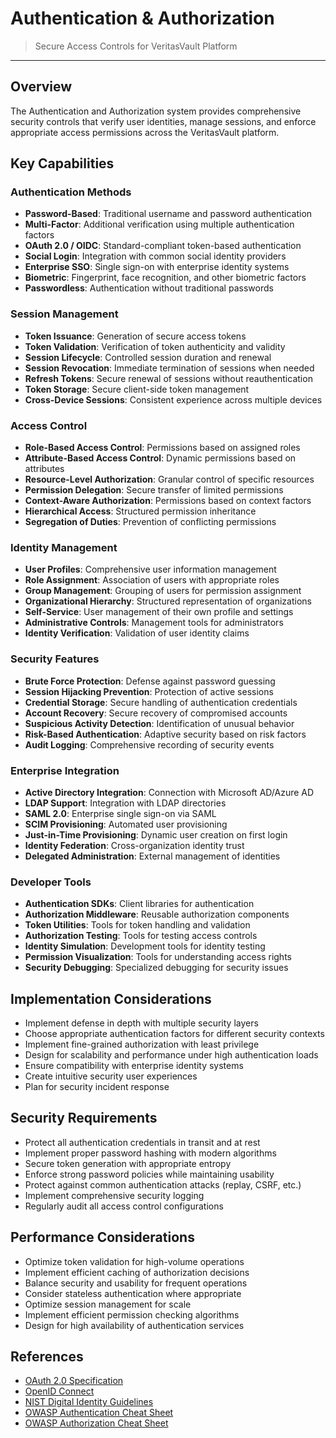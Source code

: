 # Authentication & Authorization

> Secure Access Controls for VeritasVault Platform

---

## Overview

The Authentication and Authorization system provides comprehensive security controls that verify user identities, manage sessions, and enforce appropriate access permissions across the VeritasVault platform.

## Key Capabilities

### Authentication Methods

* **Password-Based**: Traditional username and password authentication
* **Multi-Factor**: Additional verification using multiple authentication factors
* **OAuth 2.0 / OIDC**: Standard-compliant token-based authentication
* **Social Login**: Integration with common social identity providers
* **Enterprise SSO**: Single sign-on with enterprise identity systems
* **Biometric**: Fingerprint, face recognition, and other biometric factors
* **Passwordless**: Authentication without traditional passwords

### Session Management

* **Token Issuance**: Generation of secure access tokens
* **Token Validation**: Verification of token authenticity and validity
* **Session Lifecycle**: Controlled session duration and renewal
* **Session Revocation**: Immediate termination of sessions when needed
* **Refresh Tokens**: Secure renewal of sessions without reauthentication
* **Token Storage**: Secure client-side token management
* **Cross-Device Sessions**: Consistent experience across multiple devices

### Access Control

* **Role-Based Access Control**: Permissions based on assigned roles
* **Attribute-Based Access Control**: Dynamic permissions based on attributes
* **Resource-Level Authorization**: Granular control of specific resources
* **Permission Delegation**: Secure transfer of limited permissions
* **Context-Aware Authorization**: Permissions based on context factors
* **Hierarchical Access**: Structured permission inheritance
* **Segregation of Duties**: Prevention of conflicting permissions

### Identity Management

* **User Profiles**: Comprehensive user information management
* **Role Assignment**: Association of users with appropriate roles
* **Group Management**: Grouping of users for permission assignment
* **Organizational Hierarchy**: Structured representation of organizations
* **Self-Service**: User management of their own profile and settings
* **Administrative Controls**: Management tools for administrators
* **Identity Verification**: Validation of user identity claims

### Security Features

* **Brute Force Protection**: Defense against password guessing
* **Session Hijacking Prevention**: Protection of active sessions
* **Credential Storage**: Secure handling of authentication credentials
* **Account Recovery**: Secure recovery of compromised accounts
* **Suspicious Activity Detection**: Identification of unusual behavior
* **Risk-Based Authentication**: Adaptive security based on risk factors
* **Audit Logging**: Comprehensive recording of security events

### Enterprise Integration

* **Active Directory Integration**: Connection with Microsoft AD/Azure AD
* **LDAP Support**: Integration with LDAP directories
* **SAML 2.0**: Enterprise single sign-on via SAML
* **SCIM Provisioning**: Automated user provisioning
* **Just-in-Time Provisioning**: Dynamic user creation on first login
* **Identity Federation**: Cross-organization identity trust
* **Delegated Administration**: External management of identities

### Developer Tools

* **Authentication SDKs**: Client libraries for authentication
* **Authorization Middleware**: Reusable authorization components
* **Token Utilities**: Tools for token handling and validation
* **Authorization Testing**: Tools for testing access controls
* **Identity Simulation**: Development tools for identity testing
* **Permission Visualization**: Tools for understanding access rights
* **Security Debugging**: Specialized debugging for security issues

## Implementation Considerations

* Implement defense in depth with multiple security layers
* Choose appropriate authentication factors for different security contexts
* Implement fine-grained authorization with least privilege
* Design for scalability and performance under high authentication loads
* Ensure compatibility with enterprise identity systems
* Create intuitive security user experiences
* Plan for security incident response

## Security Requirements

* Protect all authentication credentials in transit and at rest
* Implement proper password hashing with modern algorithms
* Secure token generation with appropriate entropy
* Enforce strong password policies while maintaining usability
* Protect against common authentication attacks (replay, CSRF, etc.)
* Implement comprehensive security logging
* Regularly audit all access control configurations

## Performance Considerations

* Optimize token validation for high-volume operations
* Implement efficient caching of authorization decisions
* Balance security and usability for frequent operations
* Consider stateless authentication where appropriate
* Optimize session management for scale
* Implement efficient permission checking algorithms
* Design for high availability of authentication services

## References

* [OAuth 2.0 Specification](https://oauth.net/2/)
* [OpenID Connect](https://openid.net/connect/)
* [NIST Digital Identity Guidelines](https://pages.nist.gov/800-63-3/)
* [OWASP Authentication Cheat Sheet](https://cheatsheetseries.owasp.org/cheatsheets/Authentication_Cheat_Sheet.html)
* [OWASP Authorization Cheat Sheet](https://cheatsheetseries.owasp.org/cheatsheets/Authorization_Cheat_Sheet.html)